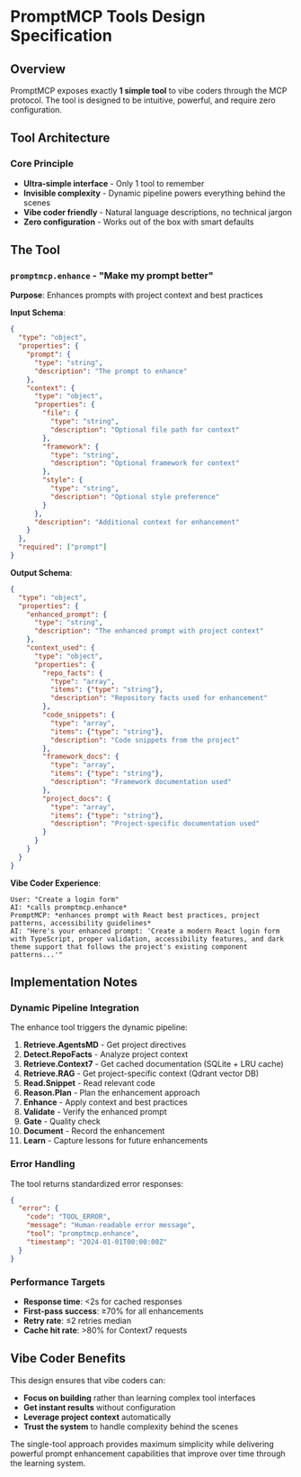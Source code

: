 # PromptMCP Tools Design Specification

## Overview

PromptMCP exposes exactly **1 simple tool** to vibe coders through the MCP protocol. The tool is designed to be intuitive, powerful, and require zero configuration.

## Tool Architecture

### Core Principle
- **Ultra-simple interface** - Only 1 tool to remember
- **Invisible complexity** - Dynamic pipeline powers everything behind the scenes
- **Vibe coder friendly** - Natural language descriptions, no technical jargon
- **Zero configuration** - Works out of the box with smart defaults

## The Tool

### `promptmcp.enhance` - "Make my prompt better"

**Purpose**: Enhances prompts with project context and best practices

**Input Schema**:
```json
{
  "type": "object",
  "properties": {
    "prompt": {
      "type": "string",
      "description": "The prompt to enhance"
    },
    "context": {
      "type": "object",
      "properties": {
        "file": {
          "type": "string",
          "description": "Optional file path for context"
        },
        "framework": {
          "type": "string",
          "description": "Optional framework for context"
        },
        "style": {
          "type": "string",
          "description": "Optional style preference"
        }
      },
      "description": "Additional context for enhancement"
    }
  },
  "required": ["prompt"]
}
```

**Output Schema**:
```json
{
  "type": "object",
  "properties": {
    "enhanced_prompt": {
      "type": "string",
      "description": "The enhanced prompt with project context"
    },
    "context_used": {
      "type": "object",
      "properties": {
        "repo_facts": {
          "type": "array",
          "items": {"type": "string"},
          "description": "Repository facts used for enhancement"
        },
        "code_snippets": {
          "type": "array",
          "items": {"type": "string"},
          "description": "Code snippets from the project"
        },
        "framework_docs": {
          "type": "array",
          "items": {"type": "string"},
          "description": "Framework documentation used"
        },
        "project_docs": {
          "type": "array",
          "items": {"type": "string"},
          "description": "Project-specific documentation used"
        }
      }
    }
  }
}
```

**Vibe Coder Experience**:
```
User: "Create a login form"
AI: *calls promptmcp.enhance*
PromptMCP: *enhances prompt with React best practices, project patterns, accessibility guidelines*
AI: "Here's your enhanced prompt: 'Create a modern React login form with TypeScript, proper validation, accessibility features, and dark theme support that follows the project's existing component patterns...'"
```

## Implementation Notes

### Dynamic Pipeline Integration
The enhance tool triggers the dynamic pipeline:
1. **Retrieve.AgentsMD** - Get project directives
2. **Detect.RepoFacts** - Analyze project context
3. **Retrieve.Context7** - Get cached documentation (SQLite + LRU cache)
4. **Retrieve.RAG** - Get project-specific context (Qdrant vector DB)
5. **Read.Snippet** - Read relevant code
6. **Reason.Plan** - Plan the enhancement approach
7. **Enhance** - Apply context and best practices
8. **Validate** - Verify the enhanced prompt
9. **Gate** - Quality check
10. **Document** - Record the enhancement
11. **Learn** - Capture lessons for future enhancements

### Error Handling
The tool returns standardized error responses:
```json
{
  "error": {
    "code": "TOOL_ERROR",
    "message": "Human-readable error message",
    "tool": "promptmcp.enhance",
    "timestamp": "2024-01-01T00:00:00Z"
  }
}
```

### Performance Targets
- **Response time**: <2s for cached responses
- **First-pass success**: ≥70% for all enhancements
- **Retry rate**: ≤2 retries median
- **Cache hit rate**: >80% for Context7 requests

## Vibe Coder Benefits

This design ensures that vibe coders can:
- **Focus on building** rather than learning complex tool interfaces
- **Get instant results** without configuration
- **Leverage project context** automatically
- **Trust the system** to handle complexity behind the scenes

The single-tool approach provides maximum simplicity while delivering powerful prompt enhancement capabilities that improve over time through the learning system.